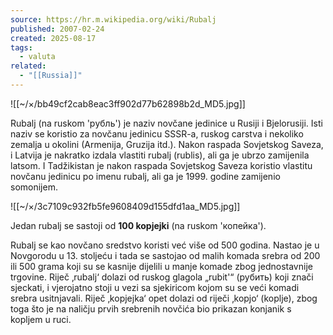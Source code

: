 ```yaml
---
source: https://hr.m.wikipedia.org/wiki/Rubalj
published: 2007-02-24
created: 2025-08-17
tags:
  - valuta
related:
  - "[[Russia]]"
---
```


![[~/×/bb49cf2cab8eac3ff902d77b62898b2d_MD5.jpg]]

Rubalj (na ruskom 'pубль') je naziv novčane jedinice u Rusiji i Bjelorusiji. Isti naziv se koristio za novčanu jedinicu SSSR-a, ruskog carstva i nekoliko zemalja u okolini (Armenija, Gruzija itd.). Nakon raspada Sovjetskog Saveza, i Latvija je nakratko izdala vlastiti rubalj (rublis), ali ga je ubrzo zamijenila latsom. I Tadžikistan je nakon raspada Sovjetskog Saveza koristio vlastitu novčanu jedinicu po imenu rubalj, ali ga je 1999. godine zamijenio somonijem.

![[~/×/3c7109c932fb5fe9608409d155dfd1aa_MD5.jpg]]

Jedan rubalj se sastoji od **100 kopjejki** (na ruskom 'копейка').

Rubalj se kao novčano sredstvo koristi već više od 500 godina. Nastao je u Novgorodu u 13. stoljeću i tada se sastojao od malih komada srebra od 200 ili 500 grama koji su se kasnije dijelili u manje komade zbog jednostavnije trgovine. Riječ ‚rubalj‘ dolazi od ruskog glagola „rubit'“ (рубить) koji znači sjeckati, i vjerojatno stoji u vezi sa sjekiricom kojom su se veći komadi srebra usitnjavali. Riječ ‚kopjejka‘ opet dolazi od riječi ‚kopjo‘ (koplje), zbog toga što je na naličju prvih srebrenih novčića bio prikazan konjanik s kopljem u ruci.
